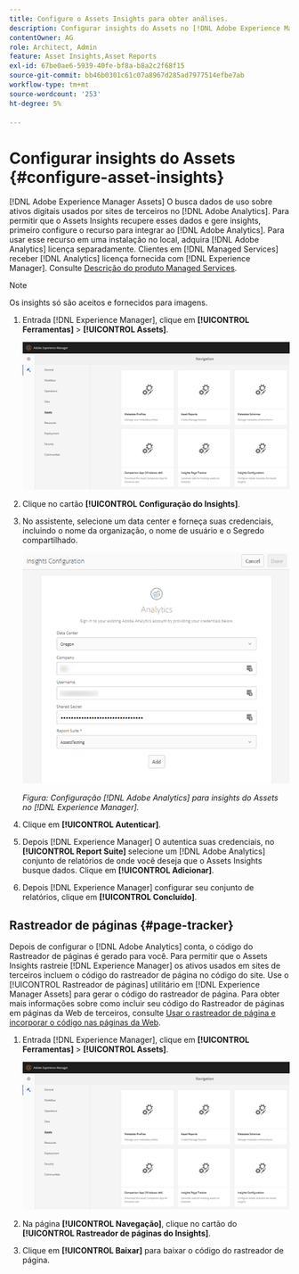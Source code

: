 ```yaml
---
title: Configure o Assets Insights para obter análises.
description: Configurar insights do Assets no [!DNL Adobe Experience Manager Assets].
contentOwner: AG
role: Architect, Admin
feature: Asset Insights,Asset Reports
exl-id: 67be0ae6-5939-40fe-bf8a-b8a2c2f68f15
source-git-commit: bb46b0301c61c07a8967d285ad7977514efbe7ab
workflow-type: tm+mt
source-wordcount: '253'
ht-degree: 5%

---
```


# Configurar insights do Assets {#configure-asset-insights}

[!DNL Adobe Experience Manager Assets] O busca dados de uso sobre ativos digitais usados por sites de terceiros no [!DNL Adobe Analytics]. Para permitir que o Assets Insights recupere esses dados e gere insights, primeiro configure o recurso para integrar ao [!DNL Adobe Analytics]. Para usar esse recurso em uma instalação no local, adquira [!DNL Adobe Analytics] licença separadamente. Clientes em [!DNL Managed Services] receber [!DNL Analytics] licença fornecida com [!DNL Experience Manager]. Consulte [Descrição do produto Managed Services](https://helpx.adobe.com/legal/product-descriptions/adobe-experience-manager-managed-services.html).

>[!NOTE]
>
>Os insights só são aceitos e fornecidos para imagens.

1. Entrada [!DNL Experience Manager], clique em **[!UICONTROL Ferramentas]** > **[!UICONTROL Assets]**.

   ![chlimage_1-72](assets/chlimage_1-210.png)

1. Clique no cartão **[!UICONTROL Configuração do Insights]**.
1. No assistente, selecione um data center e forneça suas credenciais, incluindo o nome da organização, o nome de usuário e o Segredo compartilhado.

   ![Configurar o Adobe Analytics para insights de ativos no Experience Manager](assets/insights_config2.png)

   *Figura: Configuração [!DNL Adobe Analytics] para insights do Assets no [!DNL Experience Manager].*

1. Clique em **[!UICONTROL Autenticar]**.
1. Depois [!DNL Experience Manager] O autentica suas credenciais, no **[!UICONTROL Report Suite]** selecione um [!DNL Adobe Analytics] conjunto de relatórios de onde você deseja que o Assets Insights busque dados. Clique em **[!UICONTROL Adicionar]**.
1. Depois [!DNL Experience Manager] configurar seu conjunto de relatórios, clique em **[!UICONTROL Concluído]**.

## Rastreador de páginas {#page-tracker}

Depois de configurar o [!DNL Adobe Analytics] conta, o código do Rastreador de páginas é gerado para você. Para permitir que o Assets Insights rastreie [!DNL Experience Manager] os ativos usados em sites de terceiros incluem o código do rastreador de página no código do site. Use o [!UICONTROL Rastreador de páginas] utilitário em [!DNL Experience Manager Assets] para gerar o código do rastreador de página. Para obter mais informações sobre como incluir seu código do Rastreador de páginas em páginas da Web de terceiros, consulte [Usar o rastreador de página e incorporar o código nas páginas da Web](/help/assets/use-page-tracker.md).

1. Entrada [!DNL Experience Manager], clique em **[!UICONTROL Ferramentas]** > **[!UICONTROL Assets]**.

   ![chlimage_1-73](assets/chlimage_1-214.png)

1. Na página **[!UICONTROL Navegação]**, clique no cartão do **[!UICONTROL Rastreador de páginas do Insights]**.
1. Clique em **[!UICONTROL Baixar]** para baixar o código do rastreador de página.
